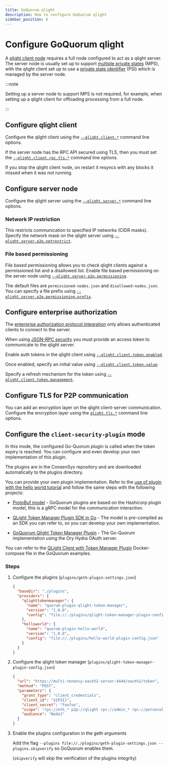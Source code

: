 ```yaml
---
title: GoQuorum qlight
description: How to configure GoQuorum qlight
sidebar_position: 6
---
```


# Configure GoQuorum qlight

A [qlight client node](../../concepts/qlight-node.md) requires a full node configured to act as a qlight server. The server node is usually set up to support [multiple private states](../../concepts/multi-tenancy.md#multiple-private-states) (MPS), with the qlight client set up to use a [private state identifier](../../concepts/multi-tenancy.md#private-state-identifier) (PSI) which is managed by the server node.

:::note

Setting up a server node to support MPS is not required, for example, when setting up a qlight client for offloading processing from a full node.

:::

## Configure qlight client

Configure the qlight client using the [`--qlight.client.*`](../../reference/cli-syntax.md#qlightclient) command line options.

If the server node has the RPC API secured using TLS, then you must set the [`--qlight.client.rpc.tls.*`](../../reference/cli-syntax.md#qlightclientrpctls) command line options.

If you stop the qlight client node, on restart it resyncs with any blocks it missed when it was not running.

## Configure server node

Configure the qlight server using the [`--qlight.server.*`](../../reference/cli-syntax.md#qlightserver) command line options.

### Network IP restriction

This restricts communication to specified IP networks (CIDR masks). Specify the network mask on the qlight server using [`--qlight.server.p2p.netrestrict`](../../reference/cli-syntax.md#qlightserverp2pnetrestrict).

### File based permissioning

File based permissioning allows you to check qlight clients against a permissioned list and a disallowed list. Enable file based permissioning on the server node using [`--qlight.server.p2p.permissioning`](../../reference/cli-syntax.md#qlightserverp2ppermissioning).

The default files are `permissioned-nodes.json` and `disallowed-nodes.json`. You can specify a file prefix using [`--qlight.server.p2p.permissioning.prefix`](../../reference/cli-syntax.md#qlightserverp2ppermissioningprefix).

## Configure enterprise authorization

The [enterprise authorization protocol integration](../manage/json-rpc-api-security.md#enterprise-authorization-protocol-integration) only allows authenticated clients to connect to the server.

When using [JSON-RPC security](../manage/json-rpc-api-security.md#enterprise-authorization-protocol-integration) you must provide an access token to communicate to the qlight server.

Enable auth tokens in the qlight client using [`--qlight.client.token.enabled`](../../reference/cli-syntax.md#qlightclienttokenenabled).

Once enabled, specify an initial value using [`--qlight.client.token.value`](../../reference/cli-syntax.md#qlightclienttokenvalue).

Specify a refresh mechanism for the token using [`--qlight.client.token.management`](../../reference/cli-syntax.md#qlightclienttokenmanagement).

## Configure TLS for P2P communication

You can add an encryption layer on the qlight client-server communication. Configure the encryption layer using the [`qlight.tls.*`](../../reference/cli-syntax.md#qlighttls) command line options.

## Configure the `client-security-plugin` mode

In this mode, the configured Go-Quorum plugin is called when the token expiry is reached. You can configure and even develop your own implementation of this plugin.

The plugins are in the ConsenSys repository and are downloaded automatically to the plugins directory.

You can provide your own plugin implementation. Refer to the [use of plugin with the hello world tutorial](../../tutorials/use-plugin.md) and follow the same steps with the following projects:

- [ProtoBuf model](https://github.com/ConsenSys/quorum-plugin-definitions/blob/master/qlight-token-manager.proto) - GoQuorum plugins are based on the Hashicorp plugin model, this is a gRPC model for the communication interaction.

- [QLight Token Manager Plugin SDK in Go](https://github.com/ConsenSys/quorum-qlight-token-manager-plugin-sdk-go) - The model is pre-compiled as an SDK you can refer to, so you can develop your own implementation.

- [GoQuorum Qlight Token Manager Plugin](https://github.com/ConsenSys/quorum-plugin-qlight-token-manager) - The Go-Quorum implementation using the Ory Hydra OAuth server.

You can refer to the [QLight Client with Token Manager Plugin](https://github.com/baptiste-b-pegasys/quorum-examples/pull/1/files#diff-f1ae6238d92e0b4f764eede62765302b1cfffee7e9a971a48ee97354b57b9686) Docker-compose file in the GoQuorum examples.

### Steps

1. Configure the plugins (`plugins/geth-plugin-settings.json`)

   ```json
   {
     "baseDir": "./plugins",
     "providers": {
       "qlighttokenmanager": {
         "name": "quorum-plugin-qlight-token-manager",
         "version": "1.0.0",
         "config": "file://./plugins/qlight-token-manager-plugin-config.json"
       },
       "helloworld": {
         "name": "quorum-plugin-hello-world",
         "version": "1.0.0",
         "config": "file://./plugins/hello-world-plugin-config.json"
       }
     }
   }
   ```

2. Configure the qlight token manager (`plugins/qlight-token-manager-plugin-config.json`)

   ```json
   {
     "url": "https://multi-tenancy-oauth2-server:4444/oauth2/token",
     "method": "POST",
     "parameters": {
       "grant_type": "client_credentials",
       "client_id": "${PSI}",
       "client_secret": "foofoo",
       "scope": "rpc://eth_* p2p://qlight rpc://admin_* rpc://personal_* rpc://quorumExtension_* rpc://rpc_modules psi://${PSI}?self.eoa=0x0&node.eoa=0x0",
       "audience": "Node1"
     }
   }
   ```

3. Enable the plugins configuration in the geth arguments

   Add the flag `--plugins file://./plugins/geth-plugin-settings.json --plugins.skipverify` so GoQuorum enables them.

   (`skipverify` will skip the verification of the plugins integrity)

